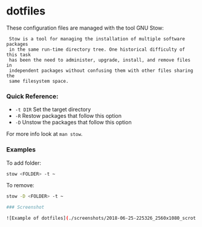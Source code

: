 # dotfiles


These configuration files are managed with the tool GNU Stow:

     Stow is a tool for managing the installation of multiple software packages
     in the same run-time directory tree. One historical difficulty of this task
     has been the need to administer, upgrade, install, and remove files in
     independent packages without confusing them with other files sharing the
     same filesystem space.


### Quick Reference:

- `-t DIR` Set the target directory
- `-R` Restow packages that follow this option
- `-D` Unstow the packages that follow this option

For more info look at `man stow`.

### Examples

To add folder:

```bash
stow <FOLDER> -t ~
```

To remove:

```bash
stow -D <FOLDER> -t ~

### Screenshot

![Example of dotfiles](./screenshots/2018-06-25-225326_2560x1080_scrot.png)
